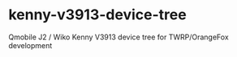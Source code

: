 # kenny-v3913-device-tree

Qmobile J2 / Wiko Kenny V3913 device tree for TWRP/OrangeFox development
